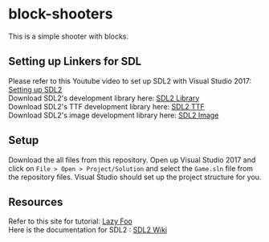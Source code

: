 # block-shooters
This is a simple shooter with blocks.

## Setting up Linkers for SDL
Please refer to this Youtube video to set up SDL2 with Visual Studio 2017: [Setting up SDL2](https://www.youtube.com/watch?v=Sfn7yOiwJLw)    
Download SDL2's development library here: [SDL2 Library](https://www.libsdl.org/download-2.0.php)     
Download SDL2's TTF development library here: [SDL2 TTF](https://www.libsdl.org/projects/SDL_ttf/)     
Download SDL2's image development library here: [SDL2 Image](https://www.libsdl.org/projects/SDL_image/)

## Setup
Download the all files from this repository. Open up Visual Studio 2017 and click on `File > Open > Project/Solution` and select the `Game.sln` file from the repository files. Visual Studio should set up the project structure for you.

## Resources
Refer to this site for tutorial: [Lazy Foo](http://lazyfoo.net/tutorials/SDL/index.php)     
Here is the documentation for SDL2 : [SDL2 Wiki](https://wiki.libsdl.org/FrontPage)
